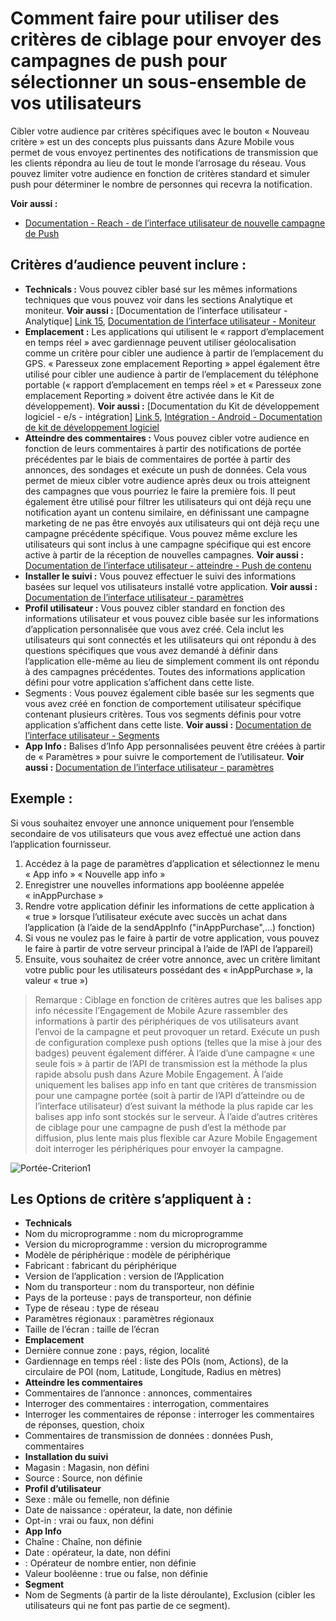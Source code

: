 <properties 
   pageTitle="Interface utilisateur de l’Engagement de Mobile Azure - critère de portée" 
   description="Apprenez à utiliser des critères de ciblage pour envoyer des campagnes de push pour sélectionner un sous-ensemble de vos utilisateurs à l’aide d’Azure Mobile Engagement" 
   services="mobile-engagement" 
   documentationCenter="" 
   authors="piyushjo" 
   manager="dwrede"
   editor=""/>

<tags
   ms.service="mobile-engagement"
   ms.devlang="na"
   ms.topic="article"
   ms.tgt_pltfrm="mobile-multiple"
   ms.workload="mobile" 
   ms.date="08/19/2016"
   ms.author="piyushjo"/>


# <a name="how-to-use-targeting-criteria-to-send-push-campaigns-to-a-select-subset-of-your-users"></a>Comment faire pour utiliser des critères de ciblage pour envoyer des campagnes de push pour sélectionner un sous-ensemble de vos utilisateurs

Cibler votre audience par critères spécifiques avec le bouton « Nouveau critère » est un des concepts plus puissants dans Azure Mobile vous permet de vous envoyez pertinentes des notifications de transmission que les clients répondra au lieu de tout le monde l’arrosage du réseau. Vous pouvez limiter votre audience en fonction de critères standard et simuler push pour déterminer le nombre de personnes qui recevra la notification.

**Voir aussi :**

- [Documentation - Reach - de l’interface utilisateur de nouvelle campagne de Push][Link 27]

## <a name="audience-criteria-can-include"></a>Critères d’audience peuvent inclure :
- **Technicals :** Vous pouvez cibler basé sur les mêmes informations techniques que vous pouvez voir dans les sections Analytique et moniteur. **Voir aussi :** [Documentation de l’interface utilisateur - Analytique] [ Link 15], [Documentation de l’interface utilisateur - Moniteur][Link 16]
- **Emplacement :** Les applications qui utilisent le « rapport d’emplacement en temps réel » avec gardiennage peuvent utiliser géolocalisation comme un critère pour cibler une audience à partir de l’emplacement du GPS. « Paresseux zone emplacement Reporting » appel également être utilisé pour cibler une audience à partir de l’emplacement du téléphone portable (« rapport d’emplacement en temps réel » et « Paresseux zone emplacement Reporting » doivent être activée dans le Kit de développement). **Voir aussi :** [Documentation du Kit de développement logiciel - e/s - intégration] [ Link 5], [Intégration - Android - Documentation de kit de développement logiciel][Link 5]
- **Atteindre des commentaires :** Vous pouvez cibler votre audience en fonction de leurs commentaires à partir des notifications de portée précédentes par le biais de commentaires de portée à partir des annonces, des sondages et exécute un push de données. Cela vous permet de mieux cibler votre audience après deux ou trois atteignent des campagnes que vous pourriez le faire la première fois. Il peut également être utilisé pour filtrer les utilisateurs qui ont déjà reçu une notification ayant un contenu similaire, en définissant une campagne marketing de ne pas être envoyés aux utilisateurs qui ont déjà reçu une campagne précédente spécifique. Vous pouvez même exclure les utilisateurs qui sont inclus à une campagne spécifique qui est encore active à partir de la réception de nouvelles campagnes. **Voir aussi :** [Documentation de l’interface utilisateur - atteindre - Push de contenu][Link 29]
- **Installer le suivi :** Vous pouvez effectuer le suivi des informations basées sur lequel vos utilisateurs installé votre application. **Voir aussi :** [Documentation de l’interface utilisateur - paramètres][Link 20]
- **Profil utilisateur :** Vous pouvez cibler standard en fonction des informations utilisateur et vous pouvez cible basée sur les informations d’application personnalisée que vous avez créé. Cela inclut les utilisateurs qui sont connectés et les utilisateurs qui ont répondu à des questions spécifiques que vous avez demandé à définir dans l’application elle-même au lieu de simplement comment ils ont répondu à des campagnes précédentes. Toutes des informations application défini pour votre application s’affichent dans cette liste.
- Segments : Vous pouvez également cible basée sur les segments que vous avez créé en fonction de comportement utilisateur spécifique contenant plusieurs critères. Tous vos segments définis pour votre application s’affichent dans cette liste. **Voir aussi :** [Documentation de l’interface utilisateur - Segments][Link 18]
- **App Info :** Balises d’Info App personnalisées peuvent être créées à partir de « Paramètres » pour suivre le comportement de l’utilisateur. **Voir aussi :** [Documentation de l’interface utilisateur - paramètres][Link 20]

## <a name="example"></a>Exemple : 
Si vous souhaitez envoyer une annonce uniquement pour l’ensemble secondaire de vos utilisateurs que vous avez effectué une action dans l’application fournisseur.

1. Accédez à la page de paramètres d’application et sélectionnez le menu « App info » « Nouvelle app info »
2. Enregistrer une nouvelles informations app booléenne appelée « inAppPurchase »
3. Rendre votre application définir les informations de cette application à « true » lorsque l’utilisateur exécute avec succès un achat dans l’application (à l’aide de la sendAppInfo ("inAppPurchase",...) fonction)
4. Si vous ne voulez pas le faire à partir de votre application, vous pouvez le faire à partir de votre serveur principal à l’aide de l’API de l’appareil)
5. Ensuite, vous souhaitez de créer votre annonce, avec un critère limitant votre public pour les utilisateurs possédant des « inAppPurchase », la valeur « true »)
 
> Remarque : Ciblage en fonction de critères autres que les balises app info nécessite l’Engagement de Mobile Azure rassembler des informations à partir des périphériques de vos utilisateurs avant l’envoi de la campagne et peut provoquer un retard. Exécute un push de configuration complexe push options (telles que la mise à jour des badges) peuvent également différer. À l’aide d’une campagne « une seule fois » à partir de l’API de transmission est la méthode la plus rapide absolu push dans Azure Mobile Engagement. À l’aide uniquement les balises app info en tant que critères de transmission pour une campagne portée (soit à partir de l’API d’atteindre ou de l’interface utilisateur) d’est suivant la méthode la plus rapide car les balises app info sont stockés sur le serveur. À l’aide d’autres critères de ciblage pour une campagne de push d’est la méthode par diffusion, plus lente mais plus flexible car Azure Mobile Engagement doit interroger les périphériques pour envoyer la campagne.
 
![Portée-Criterion1][29] 

## <a name="criterion-options-apply-to"></a>Les Options de critère s’appliquent à :
- **Technicals**     
- Nom du microprogramme : nom du microprogramme
- Version du microprogramme : version du microprogramme
- Modèle de périphérique : modèle de périphérique
- Fabricant : fabricant du périphérique
- Version de l’application : version de l’Application
- Nom du transporteur : nom du transporteur, non définie
- Pays de la porteuse : pays de transporteur, non définie
- Type de réseau : type de réseau
- Paramètres régionaux : paramètres régionaux
- Taille de l’écran : taille de l’écran
- **Emplacement**      
- Dernière connue zone : pays, région, localité
- Gardiennage en temps réel : liste des POIs (nom, Actions), de la circulaire de POI (nom, Latitude, Longitude, Radius en mètres)
- **Atteindre les commentaires**     
- Commentaires de l’annonce : annonces, commentaires
- Interroger des commentaires : interrogation, commentaires
- Interroger les commentaires de réponse : interroger les commentaires de réponses, question, choix
- Commentaires de transmission de données : données Push, commentaires
- **Installation du suivi**     
- Magasin : Magasin, non défini
- Source : Source, non définie
- **Profil d’utilisateur**     
- Sexe : mâle ou femelle, non définie
- Date de naissance : opérateur, la date, non définie
- Opt-in : vrai ou faux, non défini
- **App Info**      
- Chaîne : Chaîne, non définie
- Date : opérateur, la date, non défini
- : Opérateur de nombre entier, non définie
- Valeur booléenne : true ou false, non définie
- **Segment**    
- Nom de Segments (à partir de la liste déroulante), Exclusion (cibler les utilisateurs qui ne font pas partie de ce segment).

<!--Image references-->
[1]: ./media/mobile-engagement-user-interface-navigation/navigation1.png
[2]: ./media/mobile-engagement-user-interface-home/home1.png
[3]: ./media/mobile-engagement-user-interface-home/home2.png
[4]: ./media/mobile-engagement-user-interface-home/home3.png
[5]: ./media/mobile-engagement-user-interface-home/home4.png
[6]: ./media/mobile-engagement-user-interface-home/home5.png
[7]: ./media/mobile-engagement-user-interface-my-account/myaccount1.png
[8]: ./media/mobile-engagement-user-interface-my-account/myaccount2.png
[9]: ./media/mobile-engagement-user-interface-my-account/myaccount3.png
[10]: ./media/mobile-engagement-user-interface-analytics/analytics1.png
[11]: ./media/mobile-engagement-user-interface-analytics/analytics2.png
[12]: ./media/mobile-engagement-user-interface-analytics/analytics3.png
[13]: ./media/mobile-engagement-user-interface-analytics/analytics4.png
[14]: ./media/mobile-engagement-user-interface-monitor/monitor1.png
[15]: ./media/mobile-engagement-user-interface-monitor/monitor2.png
[16]: ./media/mobile-engagement-user-interface-monitor/monitor3.png
[17]: ./media/mobile-engagement-user-interface-monitor/monitor4.png
[18]: ./media/mobile-engagement-user-interface-reach/reach1.png
[19]: ./media/mobile-engagement-user-interface-reach/reach2.png
[20]: ./media/mobile-engagement-user-interface-reach-campaign/Reach-Campaign1.png
[21]: ./media/mobile-engagement-user-interface-reach-campaign/Reach-Campaign2.png
[22]: ./media/mobile-engagement-user-interface-reach-campaign/Reach-Campaign3.png
[23]: ./media/mobile-engagement-user-interface-reach-campaign/Reach-Campaign4.png
[24]: ./media/mobile-engagement-user-interface-reach-campaign/Reach-Campaign5.png
[25]: ./media/mobile-engagement-user-interface-reach-campaign/Reach-Campaign6.png
[26]: ./media/mobile-engagement-user-interface-reach-campaign/Reach-Campaign7.png
[27]: ./media/mobile-engagement-user-interface-reach-campaign/Reach-Campaign8.png
[28]: ./media/mobile-engagement-user-interface-reach-campaign/Reach-Campaign9.png
[29]: ./media/mobile-engagement-user-interface-reach-criterion/Reach-Criterion1.png
[30]: ./media/mobile-engagement-user-interface-reach-content/Reach-Content1.png
[31]: ./media/mobile-engagement-user-interface-reach-content/Reach-Content2.png
[32]: ./media/mobile-engagement-user-interface-reach-content/Reach-Content3.png
[33]: ./media/mobile-engagement-user-interface-reach-content/Reach-Content4.png
[34]: ./media/mobile-engagement-user-interface-dashboard/dashboard1.png
[35]: ./media/mobile-engagement-user-interface-segments/segments1.png
[36]: ./media/mobile-engagement-user-interface-segments/segments2.png
[37]: ./media/mobile-engagement-user-interface-segments/segments3.png
[38]: ./media/mobile-engagement-user-interface-segments/segments4.png
[39]: ./media/mobile-engagement-user-interface-segments/segments5.png
[40]: ./media/mobile-engagement-user-interface-segments/segments6.png
[41]: ./media/mobile-engagement-user-interface-segments/segments7.png
[42]: ./media/mobile-engagement-user-interface-segments/segments8.png
[43]: ./media/mobile-engagement-user-interface-segments/segments9.png
[44]: ./media/mobile-engagement-user-interface-segments/segments10.png
[45]: ./media/mobile-engagement-user-interface-segments/segments11.png
[46]: ./media/mobile-engagement-user-interface-settings/settings1.png
[47]: ./media/mobile-engagement-user-interface-settings/settings2.png
[48]: ./media/mobile-engagement-user-interface-settings/settings3.png
[49]: ./media/mobile-engagement-user-interface-settings/settings4.png
[50]: ./media/mobile-engagement-user-interface-settings/settings5.png
[51]: ./media/mobile-engagement-user-interface-settings/settings6.png
[52]: ./media/mobile-engagement-user-interface-settings/settings7.png
[53]: ./media/mobile-engagement-user-interface-settings/settings8.png
[54]: ./media/mobile-engagement-user-interface-settings/settings9.png
[55]: ./media/mobile-engagement-user-interface-settings/settings10.png
[56]: ./media/mobile-engagement-user-interface-settings/settings11.png
[57]: ./media/mobile-engagement-user-interface-settings/settings12.png
[58]: ./media/mobile-engagement-user-interface-settings/settings13.png

<!--Link references-->
[Link 1]: mobile-engagement-user-interface.md
[Link 2]: mobile-engagement-troubleshooting-guide.md
[Link 3]: mobile-engagement-how-tos.md
[Link 4]: http://go.microsoft.com/fwlink/?LinkID=525553
[Link 5]: http://go.microsoft.com/fwlink/?LinkID=525554
[Link 6]: http://go.microsoft.com/fwlink/?LinkId=525555
[Link 7]: https://account.windowsazure.com/PreviewFeatures
[Link 8]: https://social.msdn.microsoft.com/Forums/azure/home?forum=azuremobileengagement
[Link 9]: http://azure.microsoft.com/services/mobile-engagement/
[Link 10]: http://azure.microsoft.com/documentation/services/mobile-engagement/
[Link 11]: http://azure.microsoft.com/pricing/details/mobile-engagement/
[Link 12]: mobile-engagement-user-interface-navigation.md
[Link 13]: mobile-engagement-user-interface-home.md
[Link 14]: mobile-engagement-user-interface-my-account.md
[Link 15]: mobile-engagement-user-interface-analytics.md
[Link 16]: mobile-engagement-user-interface-monitor.md
[Link 17]: mobile-engagement-user-interface-reach.md
[Link 18]: mobile-engagement-user-interface-segments.md
[Link 19]: mobile-engagement-user-interface-dashboard.md
[Link 20]: mobile-engagement-user-interface-settings.md
[Link 21]: mobile-engagement-troubleshooting-guide-analytics.md
[Link 22]: mobile-engagement-troubleshooting-guide-apis.md
[Link 23]: mobile-engagement-troubleshooting-guide-push-reach.md
[Link 24]: mobile-engagement-troubleshooting-guide-service.md
[Link 25]: mobile-engagement-troubleshooting-guide-sdk.md
[Link 26]: mobile-engagement-troubleshooting-guide-sr-info.md
[Link 27]: mobile-engagement-user-interface-reach-campaign.md
[Link 28]: mobile-engagement-user-interface-reach-criterion.md
[Link 29]: mobile-engagement-user-interface-reach-content.md
 
